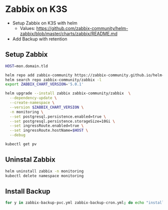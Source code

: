 # Zabbix on K3S
* Setup Zabbix on K3S with helm
  * Values: https://github.com/zabbix-community/helm-zabbix/blob/master/charts/zabbix/README.md
* Add Backup with retention


## Setup Zabbix
```bash
HOST=mon.domain.tld

helm repo add zabbix-community https://zabbix-community.github.io/helm-zabbix
helm search repo zabbix-community/zabbix -l
export ZABBIX_CHART_VERSION='5.0.1'

helm upgrade --install zabbix zabbix-community/zabbix  \
  --dependency-update \
  --create-namespace \
  --version $ZABBIX_CHART_VERSION \
  -n monitoring \
  --set postgresql.persistence.enabled=true \
  --set postgresql.persistence.storageSize=10Gi \
  --set ingressRoute.enabled=true \
  --set ingressRoute.hostName=$HOST \
  --debug

kubectl get pv
```

## Uninstal Zabbix
```bash
helm uninstall zabbix -n monitoring
kubectl delete namespace monitoring
```

## Install Backup
```bash
for y in zabbix-backup-pvc.yml zabbix-backup-cron.yml; do echo "install $y"; kubectl apply -f $y; done
```

